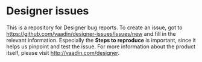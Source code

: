# Designer issues

This is a repository for Designer bug reports. To create an issue, got to https://github.com/vaadin/designer-issues/issues/new and fill in the relevant information. Especially the **Steps to reproduce** is important, since it helps us pinpoint and test the issue. For more information about the product itself, please visit http://vaadin.com/designer. 
